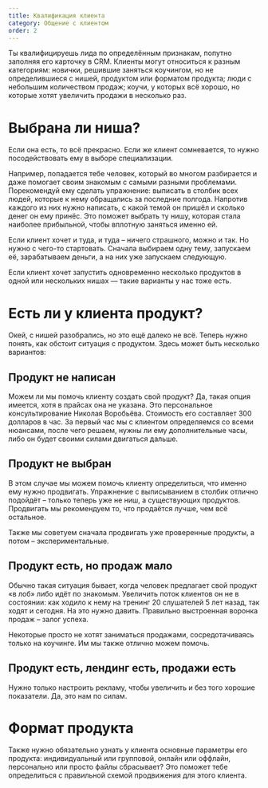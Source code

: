 ```yaml
---
title: Квалификация клиента
category: Общение с клиентом
order: 2
---
```


Ты квалифицируешь лида по определённым признакам, попутно заполняя его карточку в CRM. Клиенты могут относиться к разным категориям: новички, решившие заняться коучингом, но не определившиеся с нишей, продуктом или форматом продукта; люди с небольшим количеством продаж; коучи, у которых всё хорошо, но которые хотят увеличить продажи в несколько раз. 

# Выбрана ли ниша? 

Если она есть, то всё прекрасно. Если же клиент сомневается, то нужно посодействовать ему в выборе специализации. 

Например, попадается тебе человек, который во многом разбирается и даже помогает своим знакомым с самыми разными проблемами. Порекомендуй ему сделать упражнение: выписать в столбик всех людей, которые к нему обращались за последние полгода. Напротив каждого из них нужно написать, с какой темой он пришёл и сколько денег он ему принёс. Это поможет выбрать ту нишу, которая стала наиболее прибыльной, чтобы вплотную заняться именно ей.

Если клиент хочет и туда, и туда – ничего страшного, можно и так. Но нужно с чего-то стартовать. Сначала выбираем одну тему, запускаем её, зарабатываем деньги, а на них уже запускаем следующую.

Если клиент хочет запустить одновременно несколько продуктов в одной или нескольких нишах — такие варианты у нас тоже есть.

# Есть ли у клиента продукт?

Окей, с нишей разобрались, но это ещё далеко не всё. Теперь нужно понять, как обстоит ситуация с продуктом. Здесь может быть несколько вариантов:

## Продукт не написан

Можем ли мы помочь клиенту создать свой продукт? Да, такая опция имеется, хотя в прайсах она не указана. Это персональное консультирование Николая Воробьёва. Стоимость его составляет 300 долларов в час. За первый час мы с клиентом определяемся со всеми нюансами, после чего решаем, нужны ли ему дополнительные часы, либо он будет своими силами двигаться дальше. 

## Продукт не выбран

В этом случае мы можем помочь клиенту определиться, что именно ему нужно продвигать. Упражнение с выписыванием в столбик отлично подойдёт – только теперь уже не ниш, а существующих продуктов. Продвигать мы рекомендуем то, что продаётся лучше, чем всё остальное. 

Также мы советуем сначала продвигать уже проверенные продукты, а потом – экспериментальные. 

## Продукт есть, но продаж мало

Обычно такая ситуация бывает, когда человек предлагает свой продукт «в лоб» либо идёт по знакомым. Увеличить поток клиентов он не в состоянии: как ходило к нему на тренинг 20 слушателей 5 лет назад, так ходят и сегодня. На это нужно давить. Правильно выстроенная воронка продаж – залог успеха. 

Некоторые просто не хотят заниматься продажами, сосредотачиваясь только на коучинге. Им мы также отлично можем помочь. 

## Продукт есть, лендинг есть, продажи есть

Нужно только настроить рекламу, чтобы увеличить и без того хорошие показатели. Да, это нам по силам. 

# Формат продукта

Также нужно обязательно узнать у клиента основные параметры его продукта: индивидуальный или групповой, онлайн или оффлайн, персонально или просто файлы сбрасывает? Это поможет тебе определиться с правильной схемой продвижения для этого клиента.